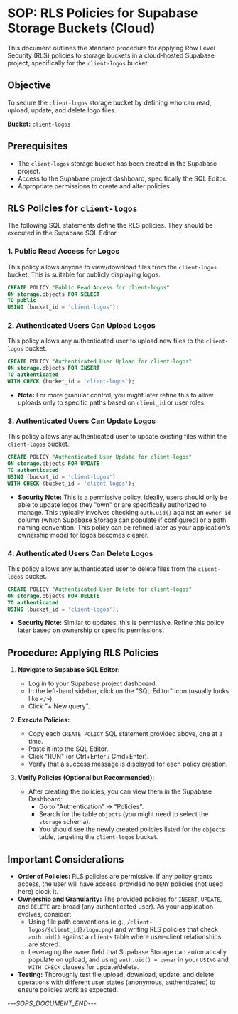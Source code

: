 # SOP: RLS Policies for Supabase Storage Buckets (Cloud)

This document outlines the standard procedure for applying Row Level Security (RLS) policies to storage buckets in a cloud-hosted Supabase project, specifically for the `client-logos` bucket.

## Objective

To secure the `client-logos` storage bucket by defining who can read, upload, update, and delete logo files.

**Bucket:** `client-logos`

## Prerequisites

*   The `client-logos` storage bucket has been created in the Supabase project.
*   Access to the Supabase project dashboard, specifically the SQL Editor.
*   Appropriate permissions to create and alter policies.

## RLS Policies for `client-logos`

The following SQL statements define the RLS policies. They should be executed in the Supabase SQL Editor.

### 1. Public Read Access for Logos

This policy allows anyone to view/download files from the `client-logos` bucket. This is suitable for publicly displaying logos.

```sql
CREATE POLICY "Public Read Access for client-logos"
ON storage.objects FOR SELECT
TO public
USING (bucket_id = 'client-logos');
```

### 2. Authenticated Users Can Upload Logos

This policy allows any authenticated user to upload new files to the `client-logos` bucket.

```sql
CREATE POLICY "Authenticated User Upload for client-logos"
ON storage.objects FOR INSERT
TO authenticated
WITH CHECK (bucket_id = 'client-logos');
```
*   **Note:**  For more granular control, you might later refine this to allow uploads only to specific paths based on `client_id` or user roles.

### 3. Authenticated Users Can Update Logos

This policy allows any authenticated user to update existing files within the `client-logos` bucket.

```sql
CREATE POLICY "Authenticated User Update for client-logos"
ON storage.objects FOR UPDATE
TO authenticated
USING (bucket_id = 'client-logos')
WITH CHECK (bucket_id = 'client-logos');
```
*   **Security Note:** This is a permissive policy. Ideally, users should only be able to update logos they "own" or are specifically authorized to manage. This typically involves checking `auth.uid()` against an `owner_id` column (which Supabase Storage can populate if configured) or a path naming convention. This policy can be refined later as your application's ownership model for logos becomes clearer.

### 4. Authenticated Users Can Delete Logos

This policy allows any authenticated user to delete files from the `client-logos` bucket.

```sql
CREATE POLICY "Authenticated User Delete for client-logos"
ON storage.objects FOR DELETE
TO authenticated
USING (bucket_id = 'client-logos');
```
*   **Security Note:** Similar to updates, this is permissive. Refine this policy later based on ownership or specific permissions.

## Procedure: Applying RLS Policies

1.  **Navigate to Supabase SQL Editor:**
    *   Log in to your Supabase project dashboard.
    *   In the left-hand sidebar, click on the "SQL Editor" icon (usually looks like `</>`).
    *   Click "+ New query".

2.  **Execute Policies:**
    *   Copy each `CREATE POLICY` SQL statement provided above, one at a time.
    *   Paste it into the SQL Editor.
    *   Click "RUN" (or Ctrl+Enter / Cmd+Enter).
    *   Verify that a success message is displayed for each policy creation.

3.  **Verify Policies (Optional but Recommended):**
    *   After creating the policies, you can view them in the Supabase Dashboard:
        *   Go to "Authentication" -> "Policies".
        *   Search for the table `objects` (you might need to select the `storage` schema).
        *   You should see the newly created policies listed for the `objects` table, targeting the `client-logos` bucket.

## Important Considerations

*   **Order of Policies:** RLS policies are permissive. If any policy grants access, the user will have access, provided no `DENY` policies (not used here) block it.
*   **Ownership and Granularity:** The provided policies for `INSERT`, `UPDATE`, and `DELETE` are broad (any authenticated user). As your application evolves, consider:
    *   Using file path conventions (e.g., `/client-logos/{client_id}/logo.png`) and writing RLS policies that check `auth.uid()` against a `clients` table where user-client relationships are stored.
    *   Leveraging the `owner` field that Supabase Storage can automatically populate on upload, and using `auth.uid() = owner` in your `USING` and `WITH CHECK` clauses for update/delete.
*   **Testing:** Thoroughly test file upload, download, update, and delete operations with different user states (anonymous, authenticated) to ensure policies work as expected.

---_SOPS_DOCUMENT_END_--- 